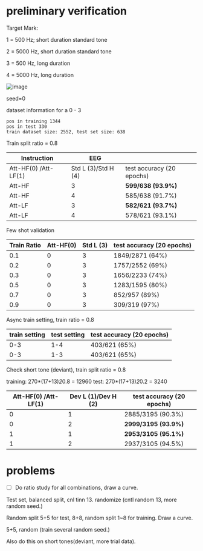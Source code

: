 # preliminary verification

Target Mark:

1 = 500 Hz; short duration standard tone

2 = 5000 Hz, short duration standard tone

3 = 500 Hz, long duration 

4 = 5000 Hz, long duration 

![image](https://github.com/NIRVANALAN/EEG-Tinnitus-ML/assets/63215082/6832562d-8ae3-4cce-b67b-6aef286e21d1)

seed=0

dataset information for a 0 - 3
```
pos in training 1344                                                                                                
pos in test 330                                           
train dataset size: 2552, test set size: 638                                                                        
```

Train split ratio = 0.8

| Instruction          | EEG                 |                           |
| -------------------- | --------------------- | ------------------------- |
| Att-HF(0) /Att-LF(1) | Std L (3)/Std H (4) | test accuracy (20 epochs) |
| Att-HF                    | 3                     | **599/638 (93.9%)**         |
| Att-HF                    | 4                     | 585/638 (91.7%)             |
| Att-LF                    | 3                     | **582/621 (93.7%)**         |
| Att-LF                    | 4                     | 578/621 (93.1%)             |



Few shot validation

| Train Ratio | Att-HF(0) | Std L (3) | test accuracy (20 epochs) |
| ----------- | --------- | ---------- | ------------------------- |
| 0.1         | 0         | 3          | 1849/2871 (64%)           |
| 0.2         | 0         | 3          | 1757/2552 (69%)           |
| 0.3         | 0         | 3          | 1656/2233 (74%)           |
| 0.5         | 0         | 3          | 1283/1595 (80%)           |
| 0.7         | 0         | 3          | 852/957 (89%)             |
| 0.9         | 0         | 3          | 309/319 (97%)             |


Async train setting, train ratio  = 0.8

| train setting | test setting | test accuracy (20 epochs) |
| ------------- | ------------ | ------------------------- |
| 0-3           | 1-4          | 403/621 (65%)             |
| 0-3           | 1-3          | 403/621 (65%)             |


Check short tone (deviant), train split ratio = 0.8

training: 270*(17+13)*2*0.8 = 12960
test: 270*(17+13)*2*0.2 = 3240

| Att-HF(0) /Att-LF(1) | Dev L (1)/Dev H (2) | test accuracy (20 epochs) |
| -------------------- | --------------------- | ------------------------- |
| 0                    | 1                     | 2885/3195 (90.3%)           |
| 0                    | 2                     | **2999/3195 (93.9%)**       |
| 1                    | 1                     | **2953/3105 (95.1%)**       |
| 1                    | 2                     | 2937/3105 (94.5%)           |


# problems

- [ ] Do ratio study for all combinations, draw a curve.

Test set, balanced split, cnl tinn 13. randomize (cntl random 13, more random seed.)

Random split 5+5 for test, 8+8, random split 1~8 for training. Draw a curve.

5+5, random (train several random seed.)

Also do this on short tones(deviant, more trial data).
